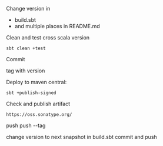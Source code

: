 Change version in 

* build.sbt
* and multiple places in README.md

Clean and test cross scala version

    sbt clean +test

Commit
    
tag with version

    
Deploy to maven central:

    sbt +publish-signed
    

Check and publish artifact
    
    https://oss.sonatype.org/
    
push
push --tag


change version to next snapshot in build.sbt
commit and push

    
  